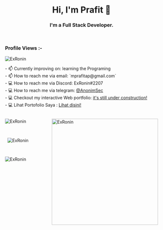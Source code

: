 <h1 align="center">Hi, I'm Prafit 👋</h1>
<h3 align="center">I'm a Full Stack Developer.</h3>

<br>

<p align="right"> <h3>Profile Views :-</h3> <img src="https://komarev.com/ghpvc/?username=ExRonin&label=Profile%20views&color=0e75b6&style=flat"
    alt="ExRonin" /> 
  </p>
  - 📫 Currently improving on: learning the Programing<br>
  - 📫 How to reach me via email: `mprafitap@gmail.com` <br>
  - 💻 How to reach me via Discord: ExRonin#2207 <br>
  - 💻 How to reach me via telegram: <a href="http://t.me/AnonimSec" target="_blank" rel="noreferrer">@AnonimSec</a><br>
  - 💻 Checkout my interactive Web portfolio: <a href="https://www.devprafi.tk/" target="_blank" rel="noreferrer">it's still under construction!</a><br>
  - 💻 Lihat Portofolio Saya : <a href="https://reactporto-exronin.vercel.app/" target="_blank" rel="noreferrer">Lihat disini!</a><br>
<br>

<p><img align="right" src="https://github.com/Adam-pw/Adam-pw/blob/main/animation_500_kxa883sd.gif" alt="ExRonin" height="350" width="350"/></p>


<p>
  <img align="center"
    src="https://github-readme-stats.vercel.app/api/top-langs?username=ExRonin&show_icons=true&locale=en&bg_color=0d1117&text_color=ffffff&layout=compact&hide=css"
    alt="ExRonin" 
    bg_color=#808080/>
</p>

<br>

<p>&nbsp;
  <img align="center" 
    src="https://github-readme-stats.vercel.app/api?username=ExRonin&show_icons=true&count_private=true&locale=en&bg_color=0d1117&text_color=ffffff&repo=convoychat"
    alt="ExRonin" />
</p>

<br>

<p>
   <img align="center"
        src="https://github-readme-streak-stats.herokuapp.com/?user=ExRonin&theme=dark&background=0d1117&date_format=M%20j%5B%2C%20Y%5D" 
        alt="ExRonin" />
</p>
